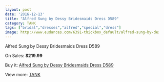 ```yaml
---
layout: post
date: '2016-12-13'
title: "Alfred Sung by Dessy Bridesmaids Dress D589"
category: TANK
tags: ["bridal","dresses","alfred","special","dress"]
image: http://www.eudances.com/6391-thickbox_default/alfred-sung-by-dessy-bridesmaids-dress-d589.jpg
---
```

Alfred Sung by Dessy Bridesmaids Dress D589

On Sales: **$219.99**
<a href="https://www.eudances.com/en/tank/2321-alfred-sung-by-dessy-bridesmaids-dress-d589.html"><amp-img layout="responsive" width="600" height="600" src="//www.eudances.com/6391-thickbox_default/alfred-sung-by-dessy-bridesmaids-dress-d589.jpg" alt="Alfred Sung by Dessy Bridesmaids Dress D589 0" /></a>
<a href="https://www.eudances.com/en/tank/2321-alfred-sung-by-dessy-bridesmaids-dress-d589.html"><amp-img layout="responsive" width="600" height="600" src="//www.eudances.com/6392-thickbox_default/alfred-sung-by-dessy-bridesmaids-dress-d589.jpg" alt="Alfred Sung by Dessy Bridesmaids Dress D589 1" /></a>

Buy it: [Alfred Sung by Dessy Bridesmaids Dress D589](https://www.eudances.com/en/tank/2321-alfred-sung-by-dessy-bridesmaids-dress-d589.html "Alfred Sung by Dessy Bridesmaids Dress D589")

View more: [TANK](https://www.eudances.com/en/28-tank "TANK")